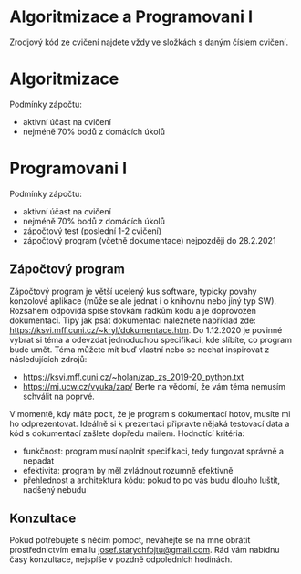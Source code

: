 # Algoritmizace a Programovani I

Zrodjový kód ze cvičení najdete vždy ve složkách s daným číslem cvičení.

# Algoritmizace

 Podmínky zápočtu:
 - aktivní účast na cvičení
 - nejméně 70% bodů z domácích úkolů

# Programovani I

 Podmínky zápočtu:
 - aktivní účast na cvičení
 - nejméně 70% bodů z domácích úkolů
 - zápočtový test (poslední 1-2 cvičení)
 - zápočtový program (včetně dokumentace) nejpozději do 28.2.2021
 
## Zápočtový program

Zápočtový program je větší ucelený kus software, typicky povahy konzolové aplikace (může se ale jednat i o knihovnu nebo jiný typ SW). Rozsahem odpovídá spíše stovkám řádkům kódu a je doprovozen dokumentací.
Tipy jak psát dokumentaci naleznete například zde: https://ksvi.mff.cuni.cz/~kryl/dokumentace.htm.
Do 1.12.2020 je povinné vybrat si téma a odevzdat jednoduchou specifikaci, kde slíbíte, co program bude umět.
Téma můžete mít buď vlastní nebo se nechat inspirovat z následujících zdrojů:
- https://ksvi.mff.cuni.cz/~holan/zap_zs_2019-20_python.txt
- https://mj.ucw.cz/vyuka/zap/
Berte na vědomí, že vám téma nemusím schválit na poprvé.

V momentě, kdy máte pocit, že je program s dokumentací hotov, musíte mi ho odprezentovat.
Ideálně si k prezentaci připravte nějaká testovací data a kód s dokumentací zašlete dopředu mailem.
Hodnotící kritéria:
- funkčnost: program musí naplnit specifikaci, tedy fungovat správně a nepadat
- efektivita: program by měl zvládnout rozumně efektivně
- přehlednost a architektura kódu: pokud to po vás budu dlouho luštit, nadšený nebudu

## Konzultace

Pokud potřebujete s něčím pomoct, neváhejte se na mne obrátit prostřednictvím emailu josef.starychfojtu@gmail.com. Rád vám nabídnu časy konzultace, nejspíše v pozdně odpoledních hodinách.
